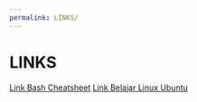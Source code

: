 ```yaml
---
permalink: LINKS/
---
```


# LINKS

[Link Bash Cheatsheet](https://github.com/RehanSaeed/Bash-Cheat-Sheet)
[Link Belajar Linux Ubuntu](https://www.youtube.com/watch?v=g10hHk8dFi8&pp=ygUKYmVsYWphciBvcw%3D%3D)

